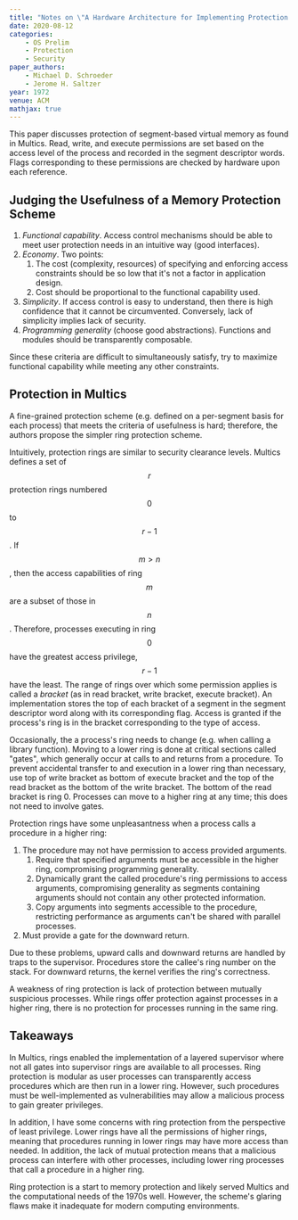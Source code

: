 ```yaml
---
title: "Notes on \"A Hardware Architecture for Implementing Protection Rings\""
date: 2020-08-12
categories:
    - OS Prelim
    - Protection
    - Security
paper_authors:
    - Michael D. Schroeder
    - Jerome H. Saltzer
year: 1972
venue: ACM
mathjax: true
---
```


This paper discusses protection of segment-based virtual memory as found in Multics.
Read, write, and execute permissions are set based on the access level of the process and recorded in the segment descriptor words.
Flags corresponding to these permissions are checked by hardware upon each reference.

## Judging the Usefulness of a Memory Protection Scheme

1. *Functional capability*. Access control mechanisms should be able to meet user protection needs in an intuitive way (good interfaces).
2. *Economy*. Two points:
   1. The cost (complexity, resources) of specifying and enforcing access constraints should be so low that it's not a factor in application design.
   2. Cost should be proportional to the functional capability used.
3. *Simplicity*. If access control is easy to understand, then there is high confidence that it cannot be circumvented. Conversely, lack of simplicity implies lack of security.
4. *Programming generality* (choose good abstractions). Functions and modules should be transparently composable.

Since these criteria are difficult to simultaneously satisfy, try to maximize functional capability while meeting any other constraints.

## Protection in Multics

A fine-grained protection scheme (e.g. defined on a per-segment basis for each process) that meets the criteria of usefulness is hard; therefore, the authors propose the simpler ring protection scheme.

Intuitively, protection rings are similar to security clearance levels.
Multics defines a set of $$r$$ protection rings numbered $$0$$ to $$r - 1$$.
If $$m > n$$, then the access capabilities of ring $$m$$ are a subset of those in $$n$$.
Therefore, processes executing in ring $$0$$ have the greatest access privilege, $$r-1$$ have the least.
The range of rings over which some permission applies is called a *bracket* (as in read bracket, write bracket, execute bracket).
An implementation stores the top of each bracket of a segment in the segment descriptor word along with its corresponding flag.
Access is granted if the process's ring is in the bracket corresponding to the type of access.

Occasionally, the a process's ring needs to change (e.g. when calling a library function).
Moving to a lower ring is done at critical sections called "gates", which generally occur at calls to and returns from a procedure.
To prevent accidental transfer to and execution in a lower ring than necessary, use top of write bracket as bottom of execute bracket and the top of the read bracket as the bottom of the write bracket. The bottom of the read bracket is ring 0.
Processes can move to a higher ring at any time; this does not need to involve gates.

Protection rings have some unpleasantness when a process calls a procedure in a higher ring:

1. The procedure may not have permission to access provided arguments.
   1. Require that specified arguments must be accessible in the higher ring, compromising programming generality.
   2. Dynamically grant the called procedure's ring permissions to access arguments, compromising generality as segments containing arguments should not contain any other protected information.
   3. Copy arguments into segments accessible to the procedure, restricting performance as arguments can't be shared with parallel processes.
2. Must provide a gate for the downward return.

Due to these problems, upward calls and downward returns are handled by traps to the supervisor.
Procedures store the callee's ring number on the stack.
For downward returns, the kernel verifies the ring's correctness.

A weakness of ring protection is lack of protection between mutually suspicious processes.
While rings offer protection against processes in a higher ring, there is no protection for processes running in the same ring.

## Takeaways

In Multics, rings enabled the implementation of a layered supervisor where not all gates into supervisor rings are available to all processes.
Ring protection is modular as user processes can transparently access procedures which are then run in a lower ring.
However, such procedures must be well-implemented as vulnerabilities may allow a malicious process to gain greater privileges.

In addition, I have some concerns with ring protection from the perspective of least privilege.
Lower rings have all the permissions of higher rings, meaning that procedures running in lower rings may have more access than needed.
In addition, the lack of mutual protection means that a malicious process can interfere with other processes, including lower ring processes that call a procedure in a higher ring.

Ring protection is a start to memory protection and likely served Multics and the computational needs of the 1970s well.
However, the scheme's glaring flaws make it inadequate for modern computing environments.
